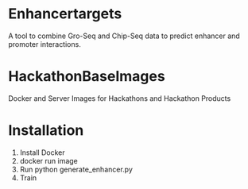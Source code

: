 # Enhancertargets
A tool to combine Gro-Seq and Chip-Seq data to predict enhancer and promoter interactions.

# HackathonBaseImages
Docker and Server Images for Hackathons and Hackathon Products

# Installation
1. Install Docker
2. docker run image
3. Run python generate_enhancer.py
4. Train
